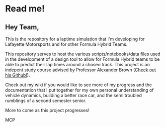 # Read me!

## Hey Team,

This is the repository for a laptime simulation that I'm developing for Lafayette Motorsports and for other Formula Hybrid Teams. 

This repository serves to host the various scripts/notebooks/data files used in the development of a design tool to allow for Formula Hybrid teams to be able to predict their lap times around a chosen track. This project is an indepent study course advised by Professor Alexander Brown ([Check out his Github!](https://github.com/Alexanderallenbrown?tab=repositories)).

Check out my wiki if you would like to see more of my progress and the documentation that I put together for my own personal understanding of vehicle dynamics, building a better race car, and the semi troubled rumblings of a second semester senior.

More to come as this project progresses!

MCP
